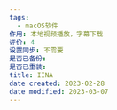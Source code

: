 ```yaml
---
tags:
  - macOS软件
作用: 本地视频播放，字幕下载
评价: 4
设置同步: 不需要
是否已备份:
是否已重装:
title: IINA
date created: 2023-02-28
date modified: 2023-03-07
---
```


